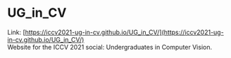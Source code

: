 # UG_in_CV
Link: [https://iccv2021-ug-in-cv.github.io/UG_in_CV/](https://iccv2021-ug-in-cv.github.io/UG_in_CV/)  
Website for the ICCV 2021 social: Undergraduates in Computer Vision.
